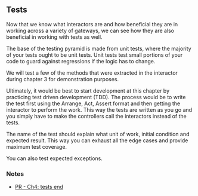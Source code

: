 ## Tests
Now that we know what interactors are and how beneficial they are in working across a variety of gateways, we can see how they are also beneficial in working with tests as well. 

The base of the testing pyramid is made from unit tests, where the majority of your tests ought to be unit tests. Unit tests test small portions of your code to guard against regressions if the logic has to change. 

We will test a few of the methods that were extracted in the interactor during chapter 3 for demonstration purposes. 

Ultimately, it would be best to start development at this chapter by practicing test driven development (TDD). The process would be to write the test first using the Arrange, Act, Assert format and then getting the interactor to perform the work. This way the tests are written as you go and you simply have to make the controllers call the interactors instead of the tests. 

The name of the test should explain what unit of work, initial condition and expected result. This way you can exhaust all the edge cases and provide maximum test coverage. 

You can also test expected exceptions. 

### Notes
- [PR - Ch4: tests end ](https://github.com/sprintup/javapractice/pull/9/files)
